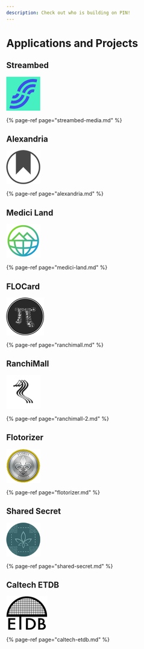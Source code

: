 ```yaml
---
description: Check out who is building on PIN!
---
```


# Applications and Projects

## Streambed

![](../../.gitbook/assets/image-28%20%282%29.png)

{% page-ref page="streambed-media.md" %}

## Alexandria

![](../../.gitbook/assets/image%20%2819%29.png)

{% page-ref page="alexandria.md" %}

## Medici Land

![](../../.gitbook/assets/image-28.png)

{% page-ref page="medici-land.md" %}

## FLOCard

![](../../.gitbook/assets/image%20%2810%29.png)

{% page-ref page="ranchimall.md" %}

## RanchiMall

![](../../.gitbook/assets/image-28%20%281%29.png)

{% page-ref page="ranchimall-2.md" %}

## Flotorizer

![](../../.gitbook/assets/image%20%282%29.png)

{% page-ref page="flotorizer.md" %}

## Shared Secret

![](../../.gitbook/assets/image%20%287%29.png)

{% page-ref page="shared-secret.md" %}

## Caltech ETDB

![](../../.gitbook/assets/image%20%2811%29.png)

{% page-ref page="caltech-etdb.md" %}



